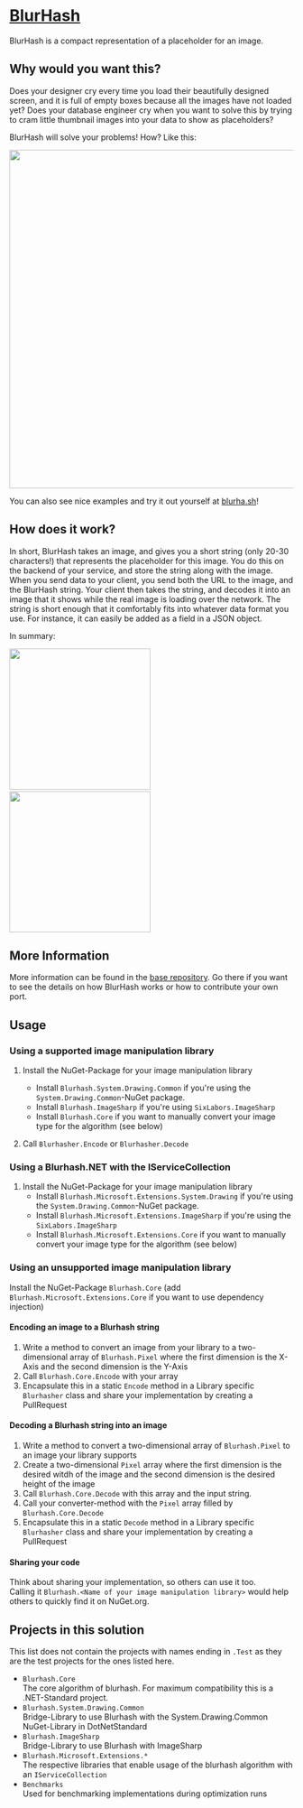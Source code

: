 # [BlurHash](http://blurha.sh)

BlurHash is a compact representation of a placeholder for an image.

## Why would you want this?

Does your designer cry every time you load their beautifully designed screen, and it is full of empty boxes because all the
images have not loaded yet? Does your database engineer cry when you want to solve this by trying to cram little thumbnail
images into your data to show as placeholders?

BlurHash will solve your problems! How? Like this:

<img src="https://github.com/woltapp/blurhash/blob/master/Media/WhyBlurHash.png" width="600">

You can also see nice examples and try it out yourself at [blurha.sh](http://blurha.sh/)!

## How does it work?

In short, BlurHash takes an image, and gives you a short string (only 20-30 characters!) that represents the placeholder for this
image. You do this on the backend of your service, and store the string along with the image. When you send data to your
client, you send both the URL to the image, and the BlurHash string. Your client then takes the string, and decodes it into an
image that it shows while the real image is loading over the network. The string is short enough that it comfortably fits into
whatever data format you use. For instance, it can easily be added as a field in a JSON object.

In summary:

<img src="https://github.com/woltapp/blurhash/blob/master/Media/HowItWorks1.jpg" width="250">&nbsp;&nbsp;&nbsp;<img src="https://github.com/woltapp/blurhash/blob/master/Media/HowItWorks2.jpg" width="250">

## More Information
More information can be found in the [base repository](https://github.com/woltapp/blurhash).
Go there if you want to see the details on how BlurHash works or how to contribute your own port.

## Usage

### Using a supported image manipulation library

1) Install the NuGet-Package for your image manipulation library
   - Install `Blurhash.System.Drawing.Common` if you're using the `System.Drawing.Common`-NuGet package.
   - Install `Blurhash.ImageSharp` if you're using `SixLabors.ImageSharp`
   - Install `Blurhash.Core` if you want to manually convert your image type for the algorithm (see below)

1) Call `Blurhasher.Encode` or `Blurhasher.Decode`

### Using a Blurhash.NET with the IServiceCollection

1) Install the NuGet-Package for your image manipulation library
   - Install `Blurhash.Microsoft.Extensions.System.Drawing` if you're using the `System.Drawing.Common`-NuGet package.
   - Install `Blurhash.Microsoft.Extensions.ImageSharp` if you're using the `SixLabors.ImageSharp`
   - Install `Blurhash.Microsoft.Extensions.Core` if you want to manually convert your image type for the algorithm  (see below) 

### Using an unsupported image manipulation library
Install the NuGet-Package `Blurhash.Core` (add `Blurhash.Microsoft.Extensions.Core` if you want to use dependency injection)

#### Encoding an image to a Blurhash string

1) Write a method to convert an image from your library to a two-dimensional array of `Blurhash.Pixel` where the first dimension is the X-Axis and the second dimension is the Y-Axis
2) Call `Blurhash.Core.Encode` with your array
3) Encapsulate this in a static `Encode` method in a Library specific `Blurhasher` class and share your implementation by creating a PullRequest

#### Decoding a Blurhash string into an image

1) Write a method to convert a two-dimensional array of `Blurhash.Pixel` to an image your library supports
2) Create a two-dimensional `Pixel` array where the first dimension is the desired witdh of the image and the second dimension is the desired height of the image
3) Call `Blurhash.Core.Decode` with this array and the input string.
4) Call your converter-method with the `Pixel` array filled by `Blurhash.Core.Decode`
3) Encapsulate this in a static `Decode` method in a Library specific `Blurhasher` class and share your implementation by creating a PullRequest

#### Sharing your code 

Think about sharing your implementation, so others can use it too. \
Calling it `Blurhash.<Name of your image manipulation library>` would help others to quickly find it on NuGet.org.

## Projects in this solution
This list does not contain the projects with names ending in `.Test` as they are the test projects for the ones listed here.

- `Blurhash.Core`\
  The core algorithm of blurhash. For maximum compatibility this is a .NET-Standard project.
- `Blurhash.System.Drawing.Common`\
  Bridge-Library to use Blurhash with the System.Drawing.Common NuGet-Library in DotNetStandard
- `Blurhash.ImageSharp`\
  Bridge-Library to use Blurhash with ImageSharp
- `Blurhash.Microsoft.Extensions.*`\
  The respective libraries that enable usage of the blurhash algorithm with an `IServiceCollection`
- `Benchmarks`\
  Used for benchmarking implementations during optimization runs
